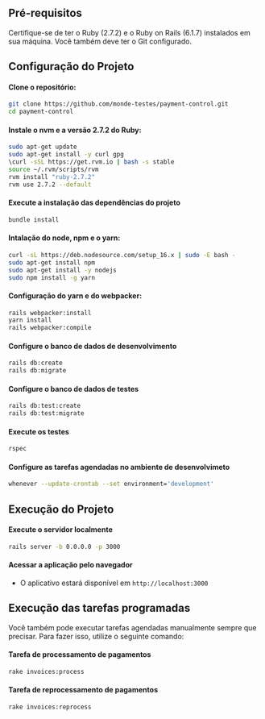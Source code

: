 ## Pré-requisitos

Certifique-se de ter o Ruby (2.7.2) e o Ruby on Rails (6.1.7) instalados em sua máquina. Você também deve ter o Git configurado.

## Configuração do Projeto

#### Clone o repositório:

  ```bash
  git clone https://github.com/monde-testes/payment-control.git
  cd payment-control
  ```

#### Instale o nvm e a versão 2.7.2 do Ruby:

  ```bash
  sudo apt-get update
  sudo apt-get install -y curl gpg
  \curl -sSL https://get.rvm.io | bash -s stable
  source ~/.rvm/scripts/rvm
  rvm install "ruby-2.7.2"
  rvm use 2.7.2 --default
  ```

#### Execute a instalação das dependências do projeto

  ```bash
  bundle install
  ```

#### Intalação do node, npm e o yarn:

  ```bash
  curl -sL https://deb.nodesource.com/setup_16.x | sudo -E bash -
  sudo apt-get install npm
  sudo apt-get install -y nodejs
  sudo npm install -g yarn
  ```
#### Configuração do yarn e do webpacker:

  ```bash
  rails webpacker:install
  yarn install
  rails webpacker:compile
  ```

#### Configure o banco de dados de desenvolvimento

  ```bash
  rails db:create
  rails db:migrate
  ```

#### Configure o banco de dados de testes

  ```bash
  rails db:test:create
  rails db:test:migrate
  ```
  
#### Execute os testes

  ```bash
  rspec
  ```
  
#### Configure as tarefas agendadas no ambiente de desenvolvimeto

  ```bash
  whenever --update-crontab --set environment='development'
  ```
  
## Execução do Projeto

#### Execute o servidor localmente

  ```bash
  rails server -b 0.0.0.0 -p 3000
  ```

#### Acessar a aplicação pelo navegador

  - O aplicativo estará disponível em `http://localhost:3000`

## Execução das tarefas programadas

Você também pode executar tarefas agendadas manualmente sempre que precisar. Para fazer isso, utilize o seguinte comando:

#### Tarefa de processamento de pagamentos

  ```bash
  rake invoices:process
  ```
  
#### Tarefa de reprocessamento de pagamentos

  ```bash
  rake invoices:reprocess
  ```